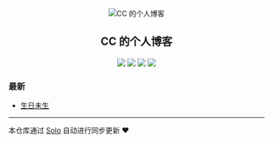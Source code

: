 <p align="center"><img alt="CC 的个人博客" src="https://static.b3log.org/images/brand/solo-32.png"></p><h2 align="center">
CC 的个人博客
</h2>

<h4 align="center"></h4>
<p align="center"><a title="CC 的个人博客" target="_blank" href="https://github.com/ccxuan/solo-blog"><img src="https://img.shields.io/github/last-commit/ccxuan/solo-blog.svg?style=flat-square&color=FF9900"></a>
<a title="GitHub repo size in bytes" target="_blank" href="https://github.com/ccxuan/solo-blog"><img src="https://img.shields.io/github/repo-size/ccxuan/solo-blog.svg?style=flat-square"></a>
<a title="Solo Version" target="_blank" href="https://github.com/b3log/solo/releases"><img src="https://img.shields.io/badge/solo-3.6.4-f1e05a.svg?style=flat-square&color=blueviolet"></a>
<a title="Hits" target="_blank" href="https://github.com/b3log/hits"><img src="https://hits.b3log.org/ccxuan/solo-blog.svg"></a></p>

### 最新

* [生日未生](http://ccxy.me/articles/2019/08/30/1567164205073.html)



---

本仓库通过 [Solo](https://github.com/b3log/solo) 自动进行同步更新 ❤️ 